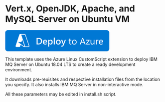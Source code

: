 # Vert.x, OpenJDK, Apache, and MySQL Server on Ubuntu VM

[![Deploy](https://raw.githubusercontent.com/Kushalgopal/AzureARM_M02/master/deploytoazure.svg?sanitize=true)](https://portal.azure.com/#create/Microsoft.Template/uri/https%3A%2F%2Fraw.githubusercontent.com%2FKushalgopal%2FAzureARM_M02%2Fmaster%2Fazuredeploy.json)

This template uses the Azure Linux CustomScript extension to deploy IBM MQ Server on Ubuntu 18.04 LTS to create a ready development environment.

It downloads pre-reuisites and respective installation files from the location you specify. It also installs IBM MQ Server in non-interactive mode.

All these parameters may be edited in install.sh script.
